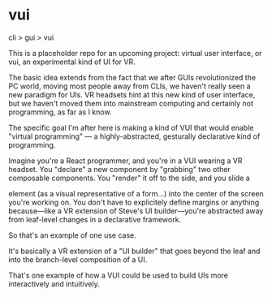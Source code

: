 # vui
cli > gui > vui

This is a placeholder repo for an upcoming project: virtual user interface, or vui, an experimental kind of UI for VR. 

The basic idea extends from the fact that we after GUIs revolutionized the PC world, moving most people away from CLIs, we haven't really seen a new paradigm for UIs. VR headsets hint at this new kind of user interface, but we haven't moved them into mainstream computing and certainly not programming, as far as I know.

The specific goal I'm after here is making a kind of VUI that would enable "virtual programming" — a highly-abstracted, gesturally declarative kind of programming. 

Imagine you're a React programmer, and you're in a VUI wearing a VR headset. You "declare" a new component by "grabbing" two other composable components. You "render" it off to the side, and you slide a <Form /> element (as a visual representative of a form...) into the center of the screen you're working on. You don't have to explicitely define margins or anything because—like a VR extension of Steve's UI builder—you're abstracted away from leaf-level changes in a declarative framework.

So that's an example of one use case. 

It's basically a VR extension of a "UI builder" that goes beyond the leaf and into the branch-level composition of a UI.

That's one example of how a VUI could be used to build UIs more interactively and intuitively.  
